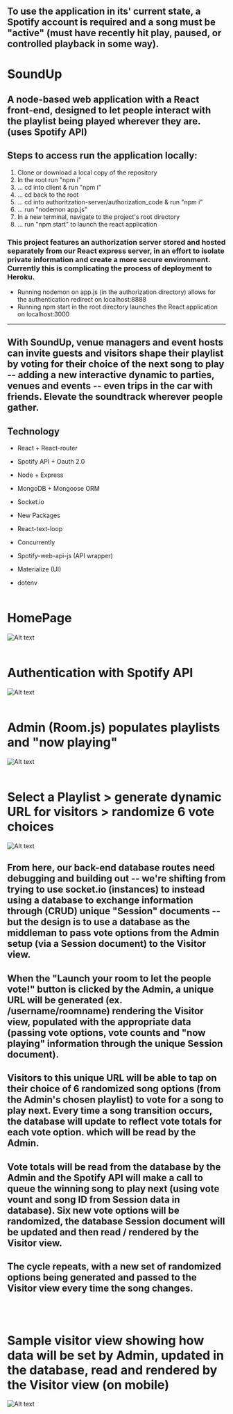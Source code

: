 
## **To use the application in its' current state, a Spotify account is required and a song must be "active" (must have recently hit play, paused, or controlled playback in some way).**

# SoundUp
## A node-based web application with a React front-end, designed to let people interact with the playlist being played wherever they are. (uses Spotify API)

## Steps to access run the application locally:
1) Clone or download a local copy of the repository
2) In the root run "npm i"
3) ... cd into client & run "npm i"
4) ... cd back to the root
5) ... cd into authoritzation-server/authorization_code & run "npm i"
6) ... run "nodemon app.js"
7) In a new terminal, navigate to the project's root directory
8) ... run "npm start" to launch the react application



### This project features an authorization server stored and hosted separately from our React express server, in an effort to isolate private information and create a more secure environment. Currently this is complicating the process of deployment to Heroku.
- Running nodemon on app.js (in the authorization directory) allows for the authentication redirect on localhost:8888 
- Running npm start in the root directory launches the React application on localhost:3000


-------------

## With SoundUp, venue managers and event hosts can invite guests and visitors shape their playlist by voting for their choice of the next song to play -- adding a new interactive dynamic to parties, venues and events -- even trips in the car with friends. Elevate the soundtrack wherever people gather. 


## Technology
- React + React-router
- Spotify API  + Oauth 2.0
- Node + Express
- MongoDB + Mongoose ORM
- Socket.io

- New Packages
- React-text-loop
- Concurrently 
- Spotify-web-api-js (API wrapper)
- Materialize (UI)
- dotenv
<br /><br />
 

 
# HomePage 
![Alt text](/client/src/images/SoundUp_homepage.gif "Homepage")
<br /><br />

# Authentication with Spotify API
![Alt text](/client/src/images/SoundUp_authentication.gif "Homepage")
<br /><br />

# Admin (Room.js) populates playlists and "now playing"
![Alt text](/client/src/images/SoundUp_SpotifyPopulate.gif "Homepage")
<br /><br />

# Select a Playlist > generate dynamic URL for visitors > randomize 6 vote choices
![Alt text](/client/src/images/SoundUp_PickPlaylist_RandomizeVotes.gif "Homepage")



## From here, our back-end database routes need debugging and building out -- we're shifting from trying to use socket.io (instances) to instead using a database to exchange information through (CRUD) unique "Session" documents -- but the design is to use a database as the middleman to pass vote options from the Admin setup (via a Session document) to the Visitor view. 

## When the "Launch your room to let the people vote!" button is clicked by the Admin, a unique URL will be generated (ex. /username/roomname) rendering the Visitor view, populated with the appropriate data (passing vote options, vote counts and "now playing" information through the unique Session document).

## Visitors to this unique URL will be able to tap on their choice of 6 randomized song options (from the Admin's chosen playlist) to vote for a song to play next. Every time a song transition occurs, the database will update to reflect vote totals for each vote option. which will be read by the Admin. 

## Vote totals will be read from the database by the Admin and the Spotify API will make a call to queue the winning song to play next (using vote vount and song ID from Session data in database). Six new vote options will be randomized, the database Session document will be updated and then read / rendered by the Visitor view.

## The cycle repeats, with a new set of randomized options being generated and passed to the Visitor view every time the song changes.

<br /><br />
# Sample visitor view showing how data will be set by Admin, updated in the database, read and rendered by the Visitor view (on mobile)
![Alt text](/client/src/images/VisitorView_mobile.PNG "Homepage")